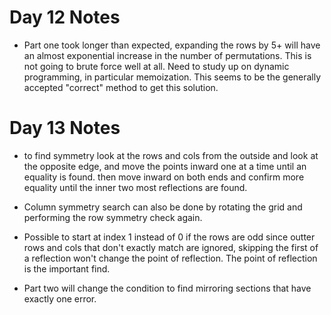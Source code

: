 # Day 12 Notes
- Part one took longer than expected, expanding the rows by 5+ will have an almost exponential increase in the number of permutations.  This is not going to brute force well at all.  Need to study up on dynamic programming, in particular memoization.  This seems to be the generally accepted "correct" method to get this solution.

# Day 13 Notes
- to find symmetry look at the rows and cols from the outside and look at the opposite edge, and move the points inward one at a time until an equality is found.  then move inward on both ends and confirm more equality until the inner two most reflections are found.

- Column symmetry search can also be done by rotating the grid and performing the row symmetry check again.

- Possible to start at index 1 instead of 0 if the rows are odd since outter rows and cols that don't exactly match are ignored, skipping the first of a reflection won't change the point of reflection.  The point of reflection is the important find.

- Part two will change the condition to find mirroring sections that have exactly one error.